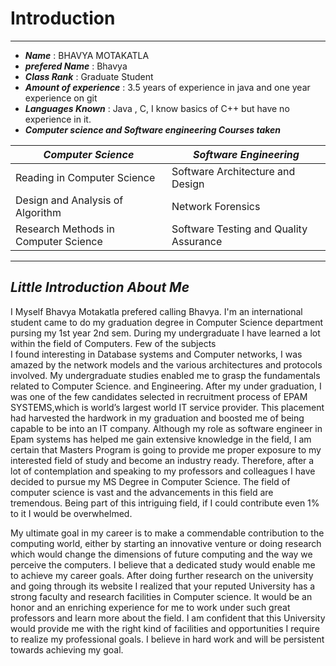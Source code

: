 # Introduction
---
* ***Name*** : BHAVYA MOTAKATLA
* ***prefered Name*** : Bhavya
* ***Class Rank*** : Graduate Student
* ***Amount of experience*** : 3.5 years of experience in java and one year experience on git
* ***Languages Known*** :  Java , C, I know basics of C++ but have no experience in it.
* ***Computer science and Software engineering Courses taken*** 

***Computer Science***    | ***Software Engineering*** 
  ------------------ | -------------------------------------------
   Reading in Computer Science | Software Architecture and Design
   Design and Analysis of Algorithm |   Network Forensics                    
   Research Methods in Computer Science | Software Testing and Quality Assurance
   
   ---
   ***Little Introduction About Me***
   -----
   
   I Myself Bhavya Motakatla prefered calling Bhavya. I'm an international student came to do my graduation degree in Computer Science department
   pursing my 1st year 2nd sem. During my undergraduate I have learned a lot within the field of Computers. Few of the subjects  
   I found interesting in Database systems and Computer networks, I was amazed by the network models and the various architectures and protocols involved.
   My undergraduate studies enabled me to grasp the fundamentals related to Computer Science.
   and Engineering. After my under graduation, I was one of the few candidates selected in recruitment process of EPAM SYSTEMS,which is world’s largest world IT service provider. This placement had harvested the
hardwork in my graduation and boosted me of being capable to be into an IT company.
Although my role as software engineer in Epam systems has helped me gain extensive
knowledge in the field, I am certain that Masters Program is going to provide me proper
exposure to my interested field of study and become an industry ready. Therefore, after a lot of
contemplation and speaking to my professors and colleagues I have decided to pursue my MS
Degree in Computer Science. The field of computer science is vast and the advancements in this
field are tremendous. Being part of this intriguing field, if I could contribute even 1% to it I
would be overwhelmed.

My ultimate goal in my career is to make a commendable contribution to the computing world, either by starting an innovative venture or doing research which would change the dimensions of future computing and the way we perceive the computers. I believe that a dedicated study would enable me to achieve my career goals. After doing further research on the university and
going through its website I realized that your reputed University has a strong faculty and
research facilities in Computer science. It would be an honor and an enriching experience for me
to work under such great professors and learn more about the field. I am confident that this
University would provide me with the right kind of facilities and opportunities I require to realize
my professional goals. I believe in hard work and will be persistent towards achieving my goal.
   
   
   
   
